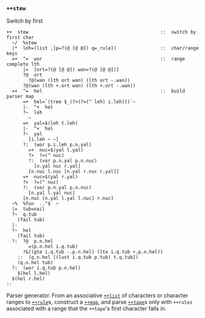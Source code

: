 ### `++stew`

Switch by first

    ++  stew                                                ::  switch by first char
      ~/  %stew
      |*  leh=(list ,[p=?(@ [@ @]) q=_rule])                ::  char/range keys
      =+  ^=  wor                                           ::  range complete lth
          |=  [ort=?(@ [@ @]) wan=?(@ [@ @])]
          ?@  ort
            ?@(wan (lth ort wan) (lth ort -.wan))
          ?@(wan (lth +.ort wan) (lth +.ort -.wan))
      =+  ^=  hel                                           ::  build parser map
          =+  hel=`(tree $_(?>(?=(^ leh) i.leh)))`~
          |-  ^+  hel
          ?~  leh
            ~
          =+  yal=$(leh t.leh)
          |-  ^+  hel
          ?~  yal
            [i.leh ~ ~]
          ?:  (wor p.i.leh p.n.yal)
            =+  nuc=$(yal l.yal)
            ?>  ?=(^ nuc)
            ?:  (vor p.n.yal p.n.nuc)
              [n.yal nuc r.yal]
            [n.nuc l.nuc [n.yal r.nuc r.yal]]
          =+  nuc=$(yal r.yal)
          ?>  ?=(^ nuc)
          ?:  (vor p.n.yal p.n.nuc)
            [n.yal l.yal nuc]
          [n.nuc [n.yal l.yal l.nuc] r.nuc]
      ~%  %fun  ..^$  ~
      |=  tub=nail
      ?~  q.tub
        (fail tub)
      |-
      ?~  hel
        (fail tub)
      ?:  ?@  p.n.hel
            =(p.n.hel i.q.tub)
          ?&((gte i.q.tub -.p.n.hel) (lte i.q.tub +.p.n.hel))
        ::  (q.n.hel [(lust i.q.tub p.tub) t.q.tub])
        (q.n.hel tub)
      ?:  (wor i.q.tub p.n.hel)
        $(hel l.hel)
      $(hel r.hel)
    ::

Parser generator. From an associative [`++list`]() of characters or character
ranges to [`++rule`]()s, construct a [`++map`](), and parse [`++tape`]()s only
with `++rules` associated with a range that the `++tape`'s first character falls in.


